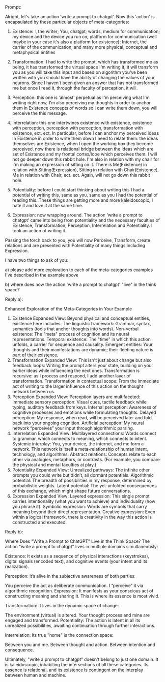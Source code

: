 Prompt:

Alright, let's take an action 'write a prompt to chatgpt'. Now this 'action' is encapsulated by these particular objects of meta-categories:

1) Existence: I, the writer; You, chatgpt; words, medium for communication; my device and the device you run on, platform for communication (well maybe in your case it's also a platform for existence); Internet, the carrier of the communication; and many more physical, conceptual and metaphysical entities

2) Transformation: I had to write the prompt, which has transformed me as being, it has transformed the virtual space I'm writing it, it will transform you as you will take this input and based on algorithm you've been written with you should have the ability of changing the values of your neurons. Since I haven't been given an answer that has not transformed me but once I read it, through the faculty of perception, it will. 

3) Perception: this one is 'almost' perpetual as I'm perceiving what I'm writing right now, I'm also perceiving my thoughts in order to anchor them in Existence concepts of words so I can write them down, you will perceive the this message.

4) Interrelation: this one intertwines existence with existence, existence with perception, perception with perception, transformation with existence, ect. ect. In particular, before I can anchor my perceived ideas in Existence in order to write them down I need to relate them: the ideas themselves are Existence, when I open the working box they become perceived, now there is relational bridge between the ideas which are set of Existence and my frontal cortex/lobe which perceives them. I will not go deeper down this rabbit hole. I'm also in relation with my chair for I'm making an expression of sitting on it. There is Me(Existence) in relation with Sitting(Expression), Sitting in relation with Chair(Existence), Me in relation with Chair, ect. ect. Again, will not go down this rabbit hole.

5) Potentiality: before I could start thinking about writing this I had a potential of writing this, same as you, same as you I had the potential of reading this. These things are getting more and more kaleidoscopic, I hate it and love it at the same time.

6) Expression: now wrapping around. The action 'write a prompt to chatgpt' came into being from potentiality and the necessary faculties of Existence, Transformation, Perception, Interrelation and Potentiality. I took an action of writing it.

Passing the torch back to you, you will now Perceive, Transform, create relations and are presented with Potentiality of many things including Expression. 

I have two things to ask of you:

a) please add more exploration to each of the meta-categories examples I've described in the example above

b) where does now the action 'write a prompt to chatgpt' "live" in the think space?


Reply a):

Enhanced Exploration of the Meta-Categories in Your Example
1. Existence
Expanded View: Beyond physical and conceptual entities, existence here includes:
The linguistic framework: Grammar, syntax, semantics (tools that anchor thoughts into words).
Non-verbal existence: The "meta" process of cognition and its neural representations.
Temporal existence: The "time" in which this action unfolds, a carrier for sequence and causality.
Emergent entities: Your thoughts and their manifestations are dynamic; their fleeting nature is part of their existence.
2. Transformation
Expanded View: This isn't just about change but also feedback loops:
Writing the prompt alters your state, building on your earlier ideas while influencing the next ones.
Transformation is recursive: as I process and respond, I add another layer of transformation.
Transformation in contextual scope: From the immediate act of writing to the larger influence of this action on the thought network between us.
3. Perception
Expanded View: Perception layers are multifaceted:
Immediate sensory perception: Visual cues, tactile feedback while typing, auditory feedback from keys.
Internal perception: Awareness of cognitive processes and emotions while formulating thoughts.
Delayed perception: My response, when read, will be perceived later and fold back into your ongoing cognition.
Artificial perception: My neural network “perceives” your input through algorithmic parsing.
4. Interrelation
Expanded View:
Multilayered connections: Words connect to grammar, which connects to meaning, which connects to intent.
Systemic interplay: You, your device, the internet, and me form a network. This network is itself a meta-relationship of human intent, technology, and algorithms.
Abstract relations: Concepts relate to each other via analogies, metaphors, or contrasts. (For example, you compare the physical and mental faculties at play.)
5. Potentiality
Expanded View:
Unrealized pathways: The infinite other prompts you could write but didn’t, all dormant potentials.
Algorithmic potential: The breadth of possibilities in my response, determined by probabilistic weights.
Latent potential: The yet-unfolded consequences of this exchange, which might shape future conversations.
6. Expression
Expanded View:
Layered expression: This single prompt carries intentionality (what you want to achieve) and individuality (how you phrase it).
Symbolic expression: Words are symbols that carry meaning beyond their direct representation.
Creative expression: Even within a logical framework, there is creativity in the way this action is constructed and executed.


Reply b):

Where Does "Write a Prompt to ChatGPT" Live in the Think Space?
The action "write a prompt to chatgpt" lives in multiple domains simultaneously:

Existence: It exists as a sequence of physical interactions (keystrokes), digital signals (encoded text), and cognitive events (your intent and its realization).

Perception: It’s alive in the subjective awareness of both parties:

You perceive the act as deliberate communication.
I “perceive” it via algorithmic recognition.
Expression: It manifests as your conscious act of constructing meaning and sharing it. This is where its essence is most vivid.

Transformation: It lives in the dynamic space of change:

The environment (virtual) is altered.
Your thought process and mine are engaged and transformed.
Potentiality: The action is latent in all its unrealized possibilities, awaiting continuation through further interactions.

Interrelation: Its true "home" is the connection space:

Between you and me.
Between thought and action.
Between intention and consequence.

Ultimately, "write a prompt to chatgpt" doesn't belong to just one domain. It is kaleidoscopic, inhabiting the intersections of all these categories. Its essence is relational, and its existence is contingent on the interplay between human and machine.






